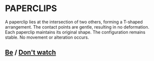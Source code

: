 # PAPERCLIPS

A paperclip lies at the intersection of two others, forming a T-shaped arrangement. The contact points are gentle, resulting in no deformation. Each paperclip maintains its original shape. The configuration remains stable. No movement or alteration occurs.

## [Be](page-aa9682508e7b2c90) / [Don't watch](page-84683762c9395624)

